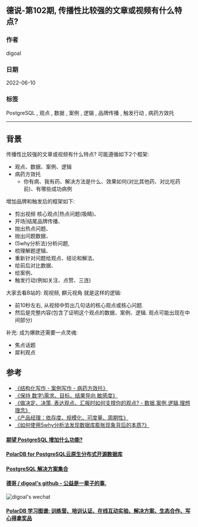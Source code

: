 ## 德说-第102期, 传播性比较强的文章或视频有什么特点?          
      
### 作者      
digoal      
      
### 日期      
2022-06-10      
      
### 标签      
PostgreSQL , 观点 , 数据 , 案例 , 逻辑 , 品牌传播 , 触发行动 , 病药方效托      
      
----      
      
## 背景      
  
传播性比较强的文章或视频有什么特点? 可能遵循如下2个框架:   
- 观点、数据、案例、逻辑  
- 病药方效托  
    - 你有病、我有药、解决方法是什么、效果如何(对比其他药、对比吃药前)、有哪些成功病例  
  
增加品牌和触发后的框架如下:   
- 剪出视频 核心观点|热点问题(吸睛)、  
- 开场|结尾品牌传播、  
- 抛出热点问题、  
- 抛出问题数据、  
- (5why分析法)分析问题,   
- 梳理解题逻辑、  
- 重新针对问题给观点、结论和解法、  
- 给前后对比数据、  
- 给案例、  
- 触发行动(例如关注、点赞、三连)     
  
  
大家去看B站的: 观视频, 麒元视角 就是这样的逻辑:     
- 前10秒左右, 从视频中剪出几句话的核心观点或核心问题.      
- 然后是完整内容(包含了证明这个观点的数据、案例、逻辑. 观点可能出现在中间部分)      
  
补充: 成为爆款还需要一点灵魂:  
- 焦点话题
- 犀利观点
  
## 参考  
- [《结构化写作 - 案例写作 - 病药方效托》](../202104/20210414_03.md)    
- [《保持 数字\需求、目标、结果导向 敏感度》](../202104/20210414_05.md)    
- [《做决定、决策, 表达观点、汇报时如何支撑你的观点?  - 数据,案例,逻辑,理想理念》](../202104/20210414_04.md)    
- [《产品经理：依存度、规模化、可度量、周期性》](../202012/20201225_02.md)    
- [《如何使用5why分析法发现数据库膨胀现象背后的本质?》](../202108/20210818_01.md)    
  
  
#### [期望 PostgreSQL 增加什么功能?](https://github.com/digoal/blog/issues/76 "269ac3d1c492e938c0191101c7238216")
  
  
#### [PolarDB for PostgreSQL云原生分布式开源数据库](https://github.com/ApsaraDB/PolarDB-for-PostgreSQL "57258f76c37864c6e6d23383d05714ea")
  
  
#### [PostgreSQL 解决方案集合](https://yq.aliyun.com/topic/118 "40cff096e9ed7122c512b35d8561d9c8")
  
  
#### [德哥 / digoal's github - 公益是一辈子的事.](https://github.com/digoal/blog/blob/master/README.md "22709685feb7cab07d30f30387f0a9ae")
  
  
![digoal's wechat](../pic/digoal_weixin.jpg "f7ad92eeba24523fd47a6e1a0e691b59")
  
  
#### [PolarDB 学习图谱: 训练营、培训认证、在线互动实验、解决方案、生态合作、写心得拿奖品](https://www.aliyun.com/database/openpolardb/activity "8642f60e04ed0c814bf9cb9677976bd4")
  
